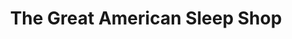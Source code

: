 ---
title: "The Great American Sleep Shop"
url: /lynchburg/the-great-american-sleep-shop/
shop: bed
---